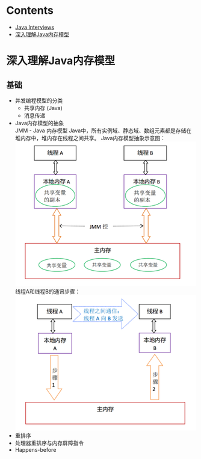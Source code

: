Contents
===  

* [Java Interviews](https://dongchuan.gitbooks.io/java-interview-question/content/)
* [深入理解Java内存模型](#深入理解Java内存模型)

深入理解Java内存模型
===

基础
---

* 并发编程模型的分类  
  * 共享内存 (Java)
  * 消息传递
* Java内存模型的抽象  
JMM - Java 内存模型
Java中，所有实例域、静态域、数组元素都是存储在堆内存中，堆内存在线程之间共享。
Java内存模型抽象示意图：
![](../pictures/java-jmm.png)
<br/>线程A和线程B的通讯步骤：</br>
![](../pictures/java-jmm-2.png)
* 重排序
* 处理器重排序与内存屏障指令
* Happens-before
